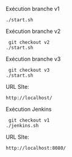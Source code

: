 Exécution branche v1

```
./start.sh
```

Exécution branche v2

```
 git checkout v2
./start.sh
```

Exécution branche v3

```
 git checkout v3
./start.sh
```

URL SIte:
```
http://localhost/
```

Exécution Jenkins

```
 git checkout v1
./jenkins.sh
```

URL SIte:
```
http://localhost:8080/
```

